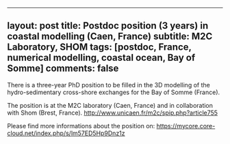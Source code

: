 
---
layout: post
title: Postdoc position (3 years) in coastal modelling (Caen, France)
subtitle: M2C Laboratory, SHOM
tags: [postdoc, France, numerical modelling, coastal ocean, Bay of Somme]
comments: false
---

There is a three-year PhD position to be filled in the 3D modelling of the hydro-sedimentary cross-shore exchanges for the Bay of Somme (France).

The position is at the M2C laboratory (Caen, France) and in collaboration with Shom (Brest, France).
http://www.unicaen.fr/m2c/spip.php?article755

Please find more informations about the position on:
https://mycore.core-cloud.net/index.php/s/lm57ED5Hp9Dnz1z
